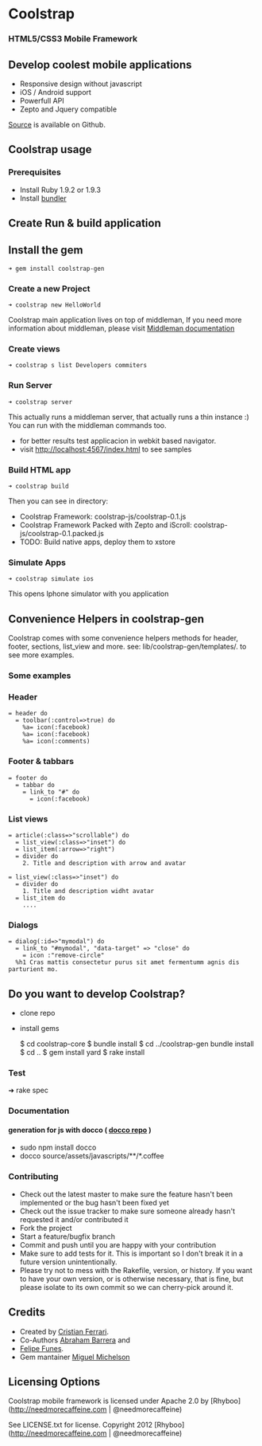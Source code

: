 # Coolstrap

### HTML5/CSS3 Mobile Framework

## Develop coolest mobile applications
  - Responsive design without javascript
  - iOS / Android support
  - Powerfull API
  - Zepto and Jquery compatible

[Source](https://github.com/rhyboo/coolstrap) is available on Github.

## Coolstrap usage

### Prerequisites
  - Install Ruby 1.9.2 or 1.9.3
  - Install [bundler](http://gembundler.com/)

## Create Run & build application

## Install the gem

    ➜ gem install coolstrap-gen

### Create a new Project

    ➜ coolstrap new HelloWorld

  Coolstrap main application lives on top of middleman,
  If you need more information about middleman, please visit [Middleman documentation](http://http://middlemanapp.com/guides/getting-started)

### Create views

    ➜ coolstrap s list Developers commiters

### Run Server

    ➜ coolstrap server

  This actually runs a middleman server, that actually runs a thin instance :)
  You can run with the middleman commands too.

  - for better results test applicacion in webkit based navigator.
  - visit [http://localhost:4567/index.html](http://localhost:4567/index.html) to see samples



### Build HTML app

    ➜ coolstrap build

  Then you can see in <build> directory:
  - Coolstrap Framework: coolstrap-js/coolstrap-0.1.js
  - Coolstrap Framework Packed with Zepto and iScroll: coolstrap-js/coolstrap-0.1.packed.js
  - TODO: Build native apps, deploy them to xstore

### Simulate Apps

    ➜ coolstrap simulate ios

  This opens Iphone simulator with you application


## Convenience Helpers in coolstrap-gen

  Coolstrap comes with some convenience helpers methods for header, footer, sections, list_view and more.
  see: lib/coolstrap-gen/templates/. to see more examples.

### Some examples
### Header
    = header do
      = toolbar(:control=>true) do
        %a= icon(:facebook)
        %a= icon(:facebook)
        %a= icon(:comments)
### Footer & tabbars
    = footer do
      = tabbar do
        = link_to "#" do
          = icon(:facebook)
### List views
    = article(:class=>"scrollable") do
      = list_view(:class=>"inset") do
      = list_item(:arrow=>"right")
      = divider do
        2. Title and description with arrow and avatar

    = list_view(:class=>"inset") do
      = divider do
        1. Title and description widht avatar
      = list_item do
        ....
### Dialogs
    = dialog(:id=>"mymodal") do
      = link_to "#mymodal", "data-target" => "close" do
        = icon :"remove-circle"
      %h1 Cras mattis consectetur purus sit amet fermentumm agnis dis parturient mo.


## Do you want to develop Coolstrap?

* clone repo
* install gems

  $ cd coolstrap-core
  $ bundle install
  $ cd ../coolstrap-gen
    bundle install
  $ cd ..
  $ gem install yard
  $ rake install

### Test
  ➜ rake spec


### Documentation
#### generation for js with docco ( [docco repo](http://jashkenas.github.com/docco/) )
  + sudo npm install docco
  + docco source/assets/javascripts/**/*.coffee

### Contributing

  * Check out the latest master to make sure the feature hasn't been implemented or the bug hasn't been fixed yet
  * Check out the issue tracker to make sure someone already hasn't requested it and/or contributed it
  * Fork the project
  * Start a feature/bugfix branch
  * Commit and push until you are happy with your contribution
  * Make sure to add tests for it. This is important so I don't break it in a future version unintentionally.
  * Please try not to mess with the Rakefile, version, or history. If you want to have your own version, or is otherwise necessary, that is fine, but please isolate to its own commit so we can cherry-pick around it.

## Credits

+ Created by [Cristian Ferrari](http://twitter.com/energetico).
+ Co-Authors [Abraham Barrera](http://twitter.com/abraham_barrera) and
+ [Felipe Funes](http://twitter.com/nifoQue).
+ Gem mantainer [Miguel Michelson](http://github.com/michelson)


## Licensing Options

Coolstrap mobile framework is licensed under Apache 2.0 by [Rhyboo](http://needmorecaffeine.com | @needmorecaffeine)

See LICENSE.txt for license.
Copyright 2012 [Rhyboo](http://needmorecaffeine.com | @needmorecaffeine)


